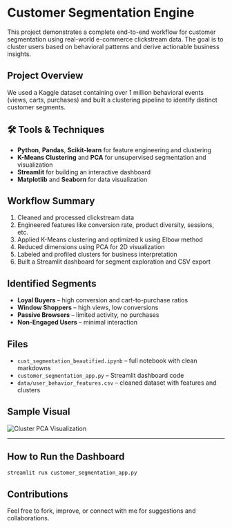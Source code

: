 # Customer Segmentation Engine

This project demonstrates a complete end-to-end workflow for customer segmentation using real-world e-commerce clickstream data. The goal is to cluster users based on behavioral patterns and derive actionable business insights.

## Project Overview
We used a Kaggle dataset containing over 1 million behavioral events (views, carts, purchases) and built a clustering pipeline to identify distinct customer segments.

## 🛠 Tools & Techniques
- **Python**, **Pandas**, **Scikit-learn** for feature engineering and clustering
- **K-Means Clustering** and **PCA** for unsupervised segmentation and visualization
- **Streamlit** for building an interactive dashboard
- **Matplotlib** and **Seaborn** for data visualization

##  Workflow Summary
1. Cleaned and processed clickstream data
2. Engineered features like conversion rate, product diversity, sessions, etc.
3. Applied K-Means clustering and optimized k using Elbow method
4. Reduced dimensions using PCA for 2D visualization
5. Labeled and profiled clusters for business interpretation
6. Built a Streamlit dashboard for segment exploration and CSV export

##  Identified Segments
- **Loyal Buyers** – high conversion and cart-to-purchase ratios
- **Window Shoppers** – high views, low conversions
- **Passive Browsers** – limited activity, no purchases
- **Non-Engaged Users** – minimal interaction

##  Files
- `cust_segmentation_beautified.ipynb` – full notebook with clean markdowns
- `customer_segmentation_app.py` – Streamlit dashboard code
- `data/user_behavior_features.csv` – cleaned dataset with features and clusters

## Sample Visual
![Cluster PCA Visualization](cluster_pca_plot.png)

---

##  How to Run the Dashboard

```bash
streamlit run customer_segmentation_app.py
```

##  Contributions
Feel free to fork, improve, or connect with me for suggestions and collaborations.
